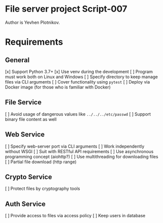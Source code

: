 
# File server project Script-007

Author is Yevhen Plotnikov.

# Requirements

## General

[x] Support Python 3.7+
[x] Use venv during the development
[ ] Program must work both on Linux and Windows
[ ] Specify directory to keep manage files via CLI arguments
[ ] Cover functionality using `pytest`
[ ] Deploy via Docker image (for those who is familiar with Docker)

## File Service

[ ] Avoid usage of dangerous values like `../../../etc/passwd`
[ ] Support binary file content as well

## Web Service

[ ] Specify web-server port via CLI arguments
[ ] Work independently without WSGI
[ ] Suit with RESTful API requirements
[ ] Use asynchronous programming concept (aiohttp?)
[ ] Use multithreading for downloading files
[ ] Partial file download (http range)

## Crypto Service

[ ] Protect files by cryptography tools

## Auth Service

[ ] Provide access to files via access policy
[ ] Keep users in database
